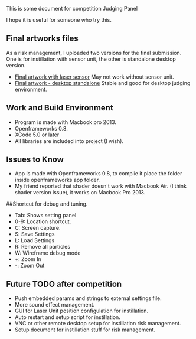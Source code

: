 This is some document for competition Judging Panel

I hope it is useful for someone who try this.



## Final artworks files
As a risk management, I uploaded two versions for the final submission. One is for instillation with sensor unit, the other is standalone desktop version.

 - [Final artwork with laser sensor](https://github.com/fladdict/devart-template/tree/master/project_code/openframeworks/TheGiantMap) May not work without sensor unit.
 - [Final artwork - desktop standalone](https://github.com/fladdict/devart-template/tree/master/project_code/openframeworks/TheGiantMap_with_sensor) Stable and good for desktop judging environment.


## Work and Build Environment
 - Program is made with Macbook pro 2013.
 - Openframeworks 0.8.
 - XCode 5.0 or later
 - All libraries are included into project (I wish).
 

## Issues to Know

 - App is made with Openframeworks 0.8, to complie it place the folder inside openframeworks app folder.
 - My friend reported that shader doesn't work with Macbook Air. (I think shader version issue), it works on Macbook Pro 2013.
 
 
##Shortcut for debug and tuning.
 
  - Tab: Shows setting panel
  - 0-9: Location shortcut.
  - C: Screen capture.
  - S: Save Settings
  - L: Load Settings
  - R: Remove all particles
  - W: Wireframe debug mode
  - +: Zoom In
  - -: Zoom Out


## Future TODO after competition
 
 - Push embedded params and strings to external settings file.
 - More sound effect management.
 - GUI for Laser Unit position configulation for instillation.
 - Auto restart and setup script for instillation.
 - VNC or other remote desktop setup for instillation risk management.
 - Setup document for instillation stuff for risk management.
